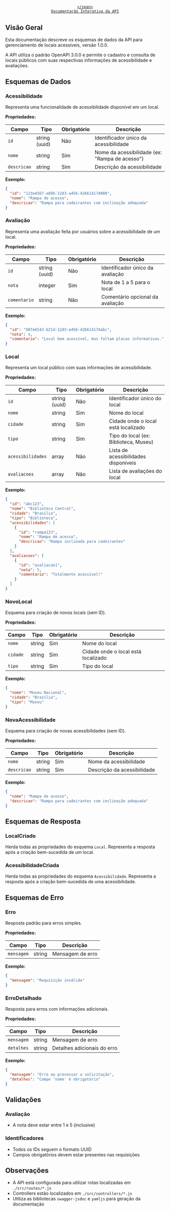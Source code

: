 <div class="swagger-link">
  <a href="https://app.swaggerhub.com/apis/mapadaacessibilidade/MapadaAcessibilidade/1.0.0" target="_blank" class="md-button md-button--primary">
    <span class="twemoji">
      
    </span>
    Documentação Interativa da API
  </a>
</div>

<style>
.swagger-link {
  margin: 2rem 0;
  text-align: center;
}
</style>

## Visão Geral

Esta documentação descreve os esquemas de dados da API para gerenciamento de locais acessíveis, versão 1.0.0.

A API utiliza o padrão OpenAPI 3.0.0 e permite o cadastro e consulta de locais públicos com suas respectivas informações de acessibilidade e avaliações.

## Esquemas de Dados

### Acessibilidade

Representa uma funcionalidade de acessibilidade disponível em um local.

**Propriedades:**

| Campo | Tipo | Obrigatório | Descrição |
|-------|------|-------------|-----------|
| `id` | string (uuid) | Não | Identificador único da acessibilidade |
| `nome` | string | Sim | Nome da acessibilidade (ex: "Rampa de acesso") |
| `descricao` | string | Sim | Descrição da acessibilidade |

**Exemplo:**
```json
{
  "id": "123e4567-e89b-12d3-a456-426614174000",
  "nome": "Rampa de acesso",
  "descricao": "Rampa para cadeirantes com inclinação adequada"
}
```

### Avaliação

Representa uma avaliação feita por usuários sobre a acessibilidade de um local.

**Propriedades:**

| Campo | Tipo | Obrigatório | Descrição |
|-------|------|-------------|-----------|
| `id` | string (uuid) | Não | Identificador único da avaliação |
| `nota` | integer | Sim | Nota de 1 a 5 para o local |
| `comentario` | string | Não | Comentário opcional da avaliação |

**Exemplo:**
```json
{
  "id": "987e6543-b21d-12d3-a456-426614174abc",
  "nota": 4,
  "comentario": "Local bem acessível, mas faltam placas informativas."
}
```

### Local

Representa um local público com suas informações de acessibilidade.

**Propriedades:**

| Campo | Tipo | Obrigatório | Descrição |
|-------|------|-------------|-----------|
| `id` | string (uuid) | Não | Identificador único do local |
| `nome` | string | Sim | Nome do local |
| `cidade` | string | Sim | Cidade onde o local está localizado |
| `tipo` | string | Sim | Tipo do local (ex: Biblioteca, Museu) |
| `acessibilidades` | array | Não | Lista de acessibilidades disponíveis |
| `avaliacoes` | array | Não | Lista de avaliações do local |

**Exemplo:**
```json
{
  "id": "abc123",
  "nome": "Biblioteca Central",
  "cidade": "Brasília",
  "tipo": "Biblioteca",
  "acessibilidades": [
    {
      "id": "rampa123",
      "nome": "Rampa de acesso",
      "descricao": "Rampa inclinada para cadeirantes"
    }
  ],
  "avaliacoes": [
    {
      "id": "avaliacao1",
      "nota": 5,
      "comentario": "Totalmente acessível!"
    }
  ]
}
```

### NovoLocal

Esquema para criação de novos locais (sem ID).

**Propriedades:**

| Campo | Tipo | Obrigatório | Descrição |
|-------|------|-------------|-----------|
| `nome` | string | Sim | Nome do local |
| `cidade` | string | Sim | Cidade onde o local está localizado |
| `tipo` | string | Sim | Tipo do local |

**Exemplo:**
```json
{
  "nome": "Museu Nacional",
  "cidade": "Brasília",
  "tipo": "Museu"
}
```

### NovaAcessibilidade

Esquema para criação de novas acessibilidades (sem ID).

**Propriedades:**

| Campo | Tipo | Obrigatório | Descrição |
|-------|------|-------------|-----------|
| `nome` | string | Sim | Nome da acessibilidade |
| `descricao` | string | Sim | Descrição da acessibilidade |

**Exemplo:**
```json
{
  "nome": "Rampa de acesso",
  "descricao": "Rampa para cadeirantes com inclinação adequada"
}
```

## Esquemas de Resposta

### LocalCriado

Herda todas as propriedades do esquema `Local`. Representa a resposta após a criação bem-sucedida de um local.

### AcessibilidadeCriada

Herda todas as propriedades do esquema `Acessibilidade`. Representa a resposta após a criação bem-sucedida de uma acessibilidade.

## Esquemas de Erro

### Erro

Resposta padrão para erros simples.

**Propriedades:**

| Campo | Tipo | Descrição |
|-------|------|-----------|
| `mensagem` | string | Mensagem de erro |

**Exemplo:**
```json
{
  "mensagem": "Requisição inválida"
}
```

### ErroDetalhado

Resposta para erros com informações adicionais.

**Propriedades:**

| Campo | Tipo | Descrição |
|-------|------|-----------|
| `mensagem` | string | Mensagem de erro |
| `detalhes` | string | Detalhes adicionais do erro |

**Exemplo:**
```json
{
  "mensagem": "Erro ao processar a solicitação",
  "detalhes": "Campo 'nome' é obrigatório"
}
```

## Validações

### Avaliação
- A nota deve estar entre 1 e 5 (inclusive)

### Identificadores
- Todos os IDs seguem o formato UUID
- Campos obrigatórios devem estar presentes nas requisições

## Observações

- A API está configurada para utilizar rotas localizadas em `./src/routes/*.js`
- Controllers estão localizados em `./src/controllers/*.js`
- Utiliza as bibliotecas `swagger-jsdoc` e `yamljs` para geração da documentação